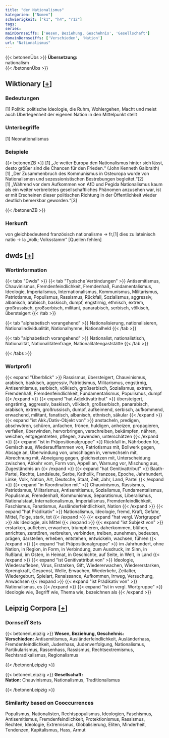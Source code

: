 ```yaml
---
title: "der Nationalismus"
kategorien: ["Nomen"]
schwierigkeit: ["k1", "h4", "r12"]
tags:
series:
mainDornseiffs: ['Wesen, Beziehung, Geschehnis', 'Gesellschaft']
domainDornseiffs: ['Verschieden', 'Nation']
url: "Nationalismus"
---
```


{{< betonenÜbs >}}
**Übersetzung:**  
nationalism  
{{< /betonenÜbs >}}

## Wiktionary [[+](https://de.wiktionary.org/wiki/Nationalismus)]

### Bedeutungen
[1] Politik: politische Ideologie, die Ruhm, Wohlergehen, Macht und meist auch Überlegenheit der eigenen Nation in den Mittelpunkt stellt  

### Unterbegriffe
[1] Neonationalismus  

### Beispiele
{{< betonenZB >}}
[1] „Je weiter Europa den Nationalismus hinter sich lässt, desto größer sind die Chancen für den Frieden.“ (John Kenneth Galbraith)  
[1] „Der Zusammenbruch des Kommunismus in Osteuropa wurde von Nationalismen und sezessionistischen Bestrebungen begleitet.“[2]  
[1] „Während vor dem Aufkommen von AfD und Pegida Nationalismus kaum als ein weiter verbreitetes gesellschaftliches Phänomen anzusehen war, ist er mit Erscheinen dieser politischen Richtung in der Öffentlichkeit wieder deutlich bemerkbar geworden.“[3]  

{{< /betonenZB >}}
### Herkunft
von gleichbedeutend französisch nationalisme → fr,[1] dies zu lateinisch natio → la „Volk; Volksstamm“ [Quellen fehlen]  



## dwds [[+](https://www.dwds.de/wb/Nationalismus)]

### Wortinformation
{{< tabs "Dwds" >}}
{{< tab "Typische Verbindungen" >}}
Antisemitismus, Chauvinismus, Fremdenfeindlichkeit, Fremdenhaß, Fundamentalismus, Ideologie, Imperialismus, Internationalismus, Kommunismus, Militarismus, Patriotismus, Populismus, Rassismus, Rückfall, Sozialismus, aggressiv, albanisch, arabisch, baskisch, dumpf, engstirnig, ethnisch, extrem, großrussisch, großserbisch, militant, panarabisch, serbisch, völkisch, übersteigert
{{< /tab >}}

{{< tab "alphabetisch vorangehend" >}}
Nationalisierung, nationalisieren, Nationalindividualität, Nationalhymne, Nationalheld
{{< /tab >}}

{{< tab "alphabetisch vorangehend" >}}
Nationalist, nationalistisch, Nationalität, Nationalitätenfrage, Nationalitätengaststätte
{{< /tab >}}

{{< /tabs >}}

### Wortprofil
{{< expand "Überblick" >}} Rassismus, übersteigert, Chauvinismus, arabisch, baskisch, aggressiv, Patriotismus, Militarismus, engstirnig, Antisemitismus, serbisch, völkisch, großserbisch, Sozialismus, extrem, Fremdenhaß, Fremdenfeindlichkeit, Fundamentalismus, Populismus, dumpf {{< /expand >}}
{{< expand "hat Adjektivattribut" >}} übersteigert, engstirnig, aggressiv, baskisch, völkisch, großserbisch, panarabisch, arabisch, extrem, großrussisch, dumpf, aufkeimend, serbisch, aufkommend, erwachend, militant, fanatisch, albanisch, ethnisch, säkular {{< /expand >}}
{{< expand "ist Akk./Dativ-Objekt von" >}} anstacheln, predigen, abschwören, schüren, anfachen, frönen, huldigen, anheizen, propagieren, verfallen, überwinden, hervorbringen, verschreiben, bekämpfen, nähren, weichen, entgegentreten, pflegen, zuwenden, unterschätzen {{< /expand >}}
{{< expand "ist in Präpositionalgruppe" >}} Rückfall in, Nährboden für, Gemisch aus, Wiederaufflammen von, Patriotismus mit, Bollwerk gegen, Absage an, Überwindung von, umschlagen in, verwechseln mit, Abrechnung mit, Abneigung gegen, gleichsetzen mit, Unterscheidung zwischen, Abkehr vom, Form von, Appell an, Warnung vor, Mischung aus, Zugeständnis an {{< /expand >}}
{{< expand "hat Genitivattribut" >}} Baath-Partei, Rechte, Landsleute, Serbe, Katholik, Franzose, Epoche, Jahrhundert, Linke, Volk, Nation, Art, Deutsche, Staat, Zeit, Jahr, Land, Partei {{< /expand >}}
{{< expand "in Koordination mit" >}} Chauvinismus, Rassismus, Patriotismus, Militarismus, Antisemitismus, Sozialismus, Fundamentalismus, Populismus, Fremdenhaß, Kommunismus, Separatismus, Liberalismus, Nationalstaat, Internationalismus, Imperialismus, Fremdenfeindlichkeit, Faschismus, Fanatismus, Ausländerfeindlichkeit, Nation {{< /expand >}}
{{< expand "hat Prädikativ" >}} Nationalismus, Ideologie, fremd, Kraft, Gefahr, Mittel, Folge, stark, tot {{< /expand >}}
{{< expand "hat vergl. Wortgruppe" >}} als Ideologie, als Mittel {{< /expand >}}
{{< expand "ist Subjekt von" >}} erstarken, aufleben, erwachen, triumphieren, daherkommen, blühen, anrichten, zerstören, verbreiten, verbinden, treiben, zunehmen, bedeuten, prägen, darstellen, erheben, entstehen, entwickeln, wachsen, führen {{< /expand >}}
{{< expand "hat Präpositionalgruppe" >}} im Jahrhundert, ohne Nation, in Region, in Form, in Verbindung, zum Ausdruck, im Sinn, in Rußland, im Osten, in Heimat, in Geschichte, auf Seite, in Welt, in Land {{< /expand >}}
{{< expand "ist Genitivattribut von" >}} Ideologie, Wiederaufleben, Virus, Erstarken, Gift, Wiedererwachen, Wiedererstarken, Sprengkraft, Gespenst, Welle, Erwachen, Wiederkehr, Zeitalter, Wiedergeburt, Spielart, Renaissance, Aufkommen, Irrweg, Versuchung, Anwachsen {{< /expand >}}
{{< expand "ist Prädikativ von" >}} Nationalismus, es {{< /expand >}}
{{< expand "ist in vergl. Wortgruppe" >}} Ideologie wie, Begriff wie, Thema wie, bezeichnen als {{< /expand >}}

## Leipzig Corpora [[+](https://corpora.uni-leipzig.de/en/res?word=Nationalismus&corpusId=deu_newscrawl-public_2018)]

### Dornseiff Sets
{{< betonenLeipzig >}}
**Wesen, Beziehung, Geschehnis:**  
**Verschieden:** Antisemitismus, Ausländerfeindlichkeit, Ausländerhass, Fremdenfeindlichkeit, Judenhass, Judenverfolgung, Nationalismus, Partikularismus, Rassenhass, Rassismus, Rechtsextremismus, Rechtsradikalismus, Regionalismus  

{{< /betonenLeipzig >}}


{{< betonenLeipzig >}}
**Gesellschaft:**  
**Nation:** Chauvinismus, Nationalismus, Traditionalismus  

{{< /betonenLeipzig >}}

### Similarity based on Cooccurrences
Populismus, Nationalisten, Rechtspopulismus, Ideologien, Faschismus, Antisemitismus, Fremdenfeindlichkeit, Protektionismus, Rassismus, Rechten, Ideologie, Extremismus, Globalisierung, Eliten, Minderheit, Tendenzen, Kapitalismus, Hass, Armut

